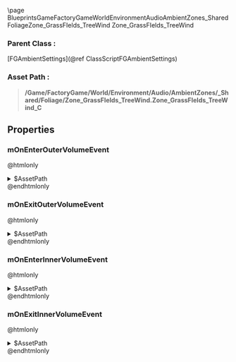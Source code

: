 \page BlueprintsGameFactoryGameWorldEnvironmentAudioAmbientZones_SharedFoliageZone_GrassFIelds_TreeWind Zone_GrassFIelds_TreeWind
### Parent Class :
[FGAmbientSettings](@ref ClassScriptFGAmbientSettings)
### Asset Path :
<b><blockquote>/Game/FactoryGame/World/Environment/Audio/AmbientZones/_Shared/Foliage/Zone_GrassFIelds_TreeWind.Zone_GrassFIelds_TreeWind_C</blockquote></b>
## Properties

### mOnEnterOuterVolumeEvent
@htmlonly
<details>
 <summary>$AssetPath</summary>
<b><a href="_blueprints_game_factory_game_world_environment_audio_ambient_zones__shared_foliage_play__zone__grass_fields__tree_wind__mono__outer.html"><blockquote>Play_Zone_GrassFields_TreeWind_Mono_Outer</blockquote></a></b>
</details>
@endhtmlonly

### mOnExitOuterVolumeEvent
@htmlonly
<details>
 <summary>$AssetPath</summary>
<b><a href="_blueprints_game_factory_game_world_environment_audio_ambient_zones__shared_foliage_stop__zone__grass_fields__tree_wind__mono__outer.html"><blockquote>Stop_Zone_GrassFields_TreeWind_Mono_Outer</blockquote></a></b>
</details>
@endhtmlonly

### mOnEnterInnerVolumeEvent
@htmlonly
<details>
 <summary>$AssetPath</summary>
<b><a href="_blueprints_game_factory_game_world_environment_audio_ambient_zones__shared_foliage_play__zone__grass_fields__tree_wind__quad__inner.html"><blockquote>Play_Zone_GrassFields_TreeWind_Quad_Inner</blockquote></a></b>
</details>
@endhtmlonly

### mOnExitInnerVolumeEvent
@htmlonly
<details>
 <summary>$AssetPath</summary>
<b><a href="_blueprints_game_factory_game_world_environment_audio_ambient_zones__shared_foliage_stop__zone__grass_fields__tree_wind__quad__inner.html"><blockquote>Stop_Zone_GrassFields_TreeWind_Quad_Inner</blockquote></a></b>
</details>
@endhtmlonly


